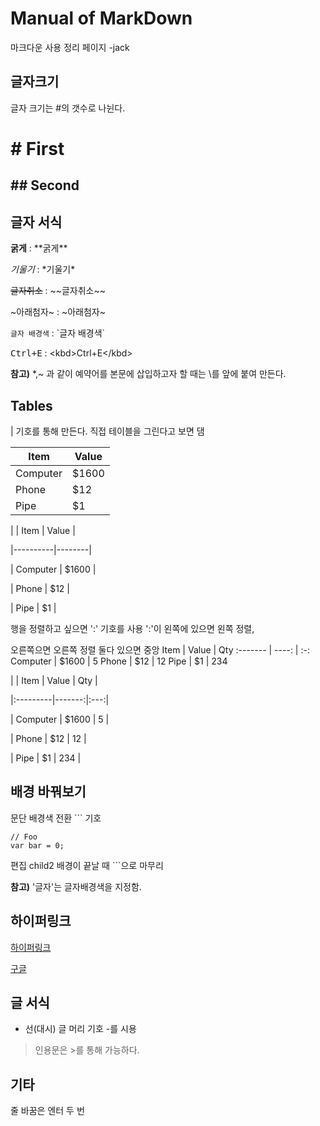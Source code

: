 # Manual of MarkDown

마크다운 사용 정리 페이지 -jack

## 글자크기

글자 크기는 #의 갯수로 나뉜다.


# # First

## ## Second

## 글자 서식

**굵게** :  \*\*굵게\*\*

*기울기* :  \*기울기\*

~~글자취소~~ : \~\~글자취소\~\~

~아래첨자~ : \~아래첨자\~

`글자 배경색` :   \`글자 배경색\`


<kbd>Ctrl+E</kbd>  : \<kbd\>Ctrl+E\</kbd\>


**참고)** \*,\~ 과 같이 예약어를 본문에 삽입하고자 할 때는 \\를 앞에 붙여 만든다.


## Tables

| 기호를 통해 만든다. 직접 테이블을 그린다고 보면 댐

| Item | Value |
 |----------|-------|
 | Computer | $1600 |
  | Phone | $12 |
   | Pipe | $1 |

| | Item | Value |

|----------|--------|

| Computer | \$1600 |

| Phone | \$12 |

| Pipe | \$1 |

행을 정렬하고 싶으면 ':' 기호를 사용 ':'이 왼쪽에 있으면 왼쪽 정렬,

오른쪽으면 오른쪽 정렬 둘다 있으면 중앙
Item     | Value | Qty
:------- | ----: | :-:
Computer | $1600 |  5
Phone    |   $12 | 12
Pipe     |    $1 | 234

| | Item | Value | Qty |

|:---------|-------:|:---:|

| Computer | \$1600 | 5 |

| Phone | \$12 | 12 |

| Pipe | \$1 | 234 |

## 배경 바꿔보기

문단 배경색 전환 ``` 기호

```
// Foo
var bar = 0;
```
편집 child2
배경이 끝날 때 ```으로 마무리

**참고)** \'글자\'는 글자배경색을 지정함.


## 하이퍼링크

[하이퍼링크](웹주소)

[구글](www.google.com)

## 글 서식

- 선(대시) 글 머리 기호 -를 시용

> 인용문은 \>를 통해 가능하다.

## 기타

줄 바꿈은 엔터 두 번
